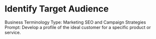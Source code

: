 # Identify Target Audience

Business Terminology Type: Marketing SEO and Campaign Strategies
Prompt: Develop a profile of the ideal customer for a specific product or service.